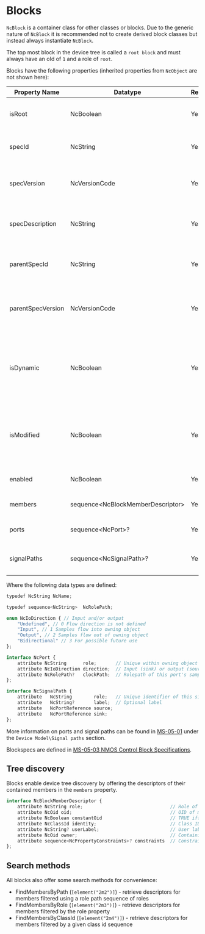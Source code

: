 # Blocks

`NcBlock` is a container class for other classes or blocks. Due to the generic nature of `NcBlock` it is recommended not to create derived block classes but instead always instantiate `NcBlock`.

The top most block in the device tree is called a `root block` and must always have an oId of `1` and a role of `root`.

Blocks have the following properties (inherited properties from `NcObject` are not shown here):

| **Property Name** | **Datatype**                        | **Readonly** | **Description**                                                                    |
| ----------------- | ----------------------------------- | ------------ | -----------------------------------------------------------------------------------|
| isRoot            | NcBoolean                           | Yes          | Indicates if the block is the root block                                           |
| specId            | NcString                            | Yes          | Global ID of blockspec that defines this block                                     |
| specVersion       | NcVersionCode                       | Yes          | Version code of blockspec that defines this block                                  |
| specDescription   | NcString                            | Yes          | Description of blockSpec that defines this block                                   |
| parentSpecId      | NcString                            | Yes          | Global ID of parent of blockspec that defines this block                           |
| parentSpecVersion | NcVersionCode                       | Yes          | Version code of parent of blockspec that defines this block                        |
| isDynamic         | NcBoolean                           | Yes          | Indicates if the contents of the block can change (members, ports or signal paths) |
| isModified        | NcBoolean                           | Yes          | Indicates if the contents of the block have changed since the last restart         |
| enabled           | NcBoolean                           | Yes          | Indicates if the block is functional                                               |
| members           | sequence\<NcBlockMemberDescriptor\> | Yes          | Oids of this block's members                                                       |
| ports             | sequence\<NcPort\>?                 | Yes          | This block's ports                                                                 |
| signalPaths       | sequence\<NcSignalPath\>?           | Yes          | This block's signal paths                                                          |

Where the following data types are defined:

```typescript
typedef NcString NcName;

typedef sequence<NcString>  NcRolePath;

enum NcIoDirection { // Input and/or output
    "Undefined", // 0 Flow direction is not defined
    "Input", // 1 Samples flow into owning object
    "Output", // 2 Samples flow out of owning object
    "Bidirectional" // 3 For possible future use
};

interface NcPort {
    attribute NcString      role;       // Unique within owning object
    attribute NcIoDirection direction;  // Input (sink) or output (source) port
    attribute NcRolePath?   clockPath;  // Rolepath of this port's sample clock or null if none
};

interface NcSignalPath {
    attribute   NcString        role;   // Unique identifier of this signal path in this block
    attribute   NcString?       label;  // Optional label
    attribute   NcPortReference source;
    attribute   NcPortReference sink;
};
```

More information on ports and signal paths can be found in [MS-05-01](https://specs.amwa.tv/ms-05-01) under the `Device Model\Signal paths` section.

Blockspecs are defined in [MS-05-03 NMOS Control Block Specifications](https://specs.amwa.tv/ms-05-03).

## Tree discovery

Blocks enable device tree discovery by offering the descriptors of their contained members in the `members` property.

```typescript
interface NcBlockMemberDescriptor {
    attribute NcString role;                                // Role of member in its containing block
    attribute NcOid oid;                                    // OID of member
    attribute NcBoolean constantOid                         // TRUE iff member's OID is hardwired into device 
    attribute NcClassId identity;                           // Class ID
    attribute NcString? userLabel;                          // User label
    attribute NcOid owner;                                  // Containing block's OID
    attribute sequence<NcPropertyConstraints>? constraints  // Constraints on this member or, for a block, its members.
};
```

## Search methods

All blocks also offer some search methods for convenience:

* FindMembersByPath (`[element("2m2")]`) - retrieve descriptors for members filtered using a role path sequence of roles
* FindMembersByRole (`[element("2m3")]`) - retrieve descriptors for members filtered by the role property
* FindMembersByClassId (`[element("2m4")]`) - retrieve descriptors for members filtered by a given class id sequence
